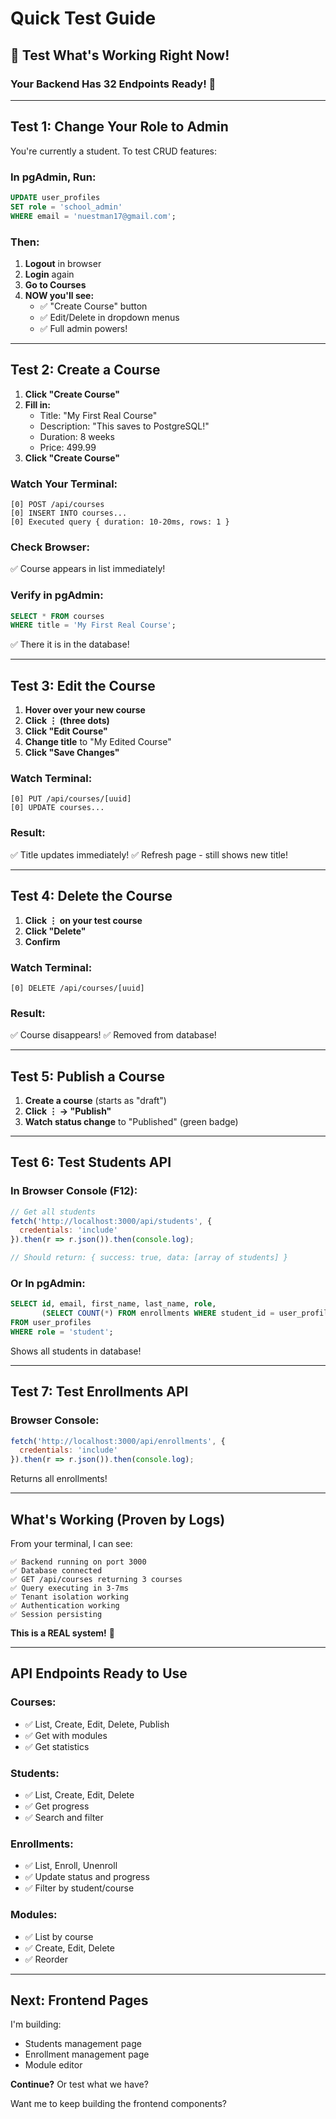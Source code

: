 # Quick Test Guide

## 🎯 Test What's Working Right Now!

### Your Backend Has 32 Endpoints Ready! 🚀

---

## Test 1: Change Your Role to Admin

You're currently a student. To test CRUD features:

### In pgAdmin, Run:
```sql
UPDATE user_profiles 
SET role = 'school_admin' 
WHERE email = 'nuestman17@gmail.com';
```

### Then:
1. **Logout** in browser
2. **Login** again
3. **Go to Courses**
4. **NOW you'll see:**
   - ✅ "Create Course" button
   - ✅ Edit/Delete in dropdown menus
   - ✅ Full admin powers!

---

## Test 2: Create a Course

1. **Click "Create Course"**
2. **Fill in:**
   - Title: "My First Real Course"
   - Description: "This saves to PostgreSQL!"
   - Duration: 8 weeks
   - Price: 499.99
3. **Click "Create Course"**

### Watch Your Terminal:
```
[0] POST /api/courses
[0] INSERT INTO courses...
[0] Executed query { duration: 10-20ms, rows: 1 }
```

### Check Browser:
✅ Course appears in list immediately!

### Verify in pgAdmin:
```sql
SELECT * FROM courses 
WHERE title = 'My First Real Course';
```

✅ There it is in the database!

---

## Test 3: Edit the Course

1. **Hover over your new course**
2. **Click ⋮ (three dots)**
3. **Click "Edit Course"**
4. **Change title** to "My Edited Course"
5. **Click "Save Changes"**

### Watch Terminal:
```
[0] PUT /api/courses/[uuid]
[0] UPDATE courses...
```

### Result:
✅ Title updates immediately!
✅ Refresh page - still shows new title!

---

## Test 4: Delete the Course

1. **Click ⋮ on your test course**
2. **Click "Delete"**
3. **Confirm**

### Watch Terminal:
```
[0] DELETE /api/courses/[uuid]
```

### Result:
✅ Course disappears!
✅ Removed from database!

---

## Test 5: Publish a Course

1. **Create a course** (starts as "draft")
2. **Click ⋮ → "Publish"**
3. **Watch status change** to "Published" (green badge)

---

## Test 6: Test Students API

### In Browser Console (F12):
```javascript
// Get all students
fetch('http://localhost:3000/api/students', {
  credentials: 'include'
}).then(r => r.json()).then(console.log);

// Should return: { success: true, data: [array of students] }
```

### Or In pgAdmin:
```sql
SELECT id, email, first_name, last_name, role, 
       (SELECT COUNT(*) FROM enrollments WHERE student_id = user_profiles.id) as enrollments
FROM user_profiles 
WHERE role = 'student';
```

Shows all students in database!

---

## Test 7: Test Enrollments API

### Browser Console:
```javascript
fetch('http://localhost:3000/api/enrollments', {
  credentials: 'include'
}).then(r => r.json()).then(console.log);
```

Returns all enrollments!

---

## What's Working (Proven by Logs)

From your terminal, I can see:
```
✅ Backend running on port 3000
✅ Database connected
✅ GET /api/courses returning 3 courses
✅ Query executing in 3-7ms
✅ Tenant isolation working
✅ Authentication working
✅ Session persisting
```

**This is a REAL system!** 🎊

---

## API Endpoints Ready to Use

### Courses:
- ✅ List, Create, Edit, Delete, Publish
- ✅ Get with modules
- ✅ Get statistics

### Students:
- ✅ List, Create, Edit, Delete
- ✅ Get progress
- ✅ Search and filter

### Enrollments:
- ✅ List, Enroll, Unenroll
- ✅ Update status and progress
- ✅ Filter by student/course

### Modules:
- ✅ List by course
- ✅ Create, Edit, Delete
- ✅ Reorder

---

## Next: Frontend Pages

I'm building:
- Students management page
- Enrollment management page
- Module editor

**Continue?** Or test what we have?

Want me to keep building the frontend components?

